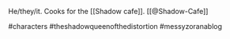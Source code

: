 He/they/it. Cooks for the [[Shadow cafe]]. [[@Shadow-Cafe]]

#characters #theshadowqueenofthedistortion #messyzoranablog 